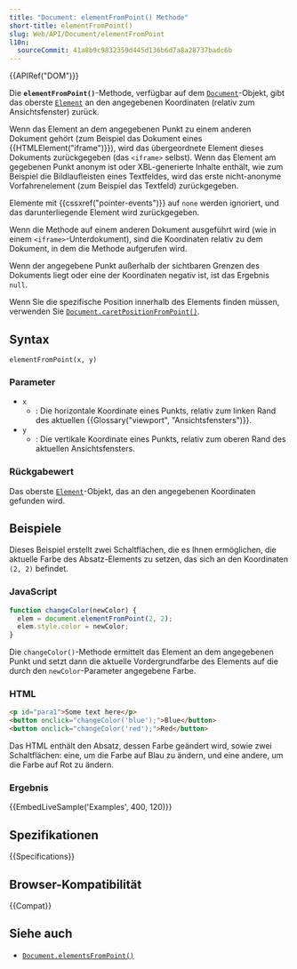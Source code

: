 ```yaml
---
title: "Document: elementFromPoint() Methode"
short-title: elementFromPoint()
slug: Web/API/Document/elementFromPoint
l10n:
  sourceCommit: 41a8b9c9832359d445d136b6d7a8a28737badc6b
---
```


{{APIRef("DOM")}}

Die **`elementFromPoint()`**-Methode, verfügbar auf dem [`Document`](/de/docs/Web/API/Document)-Objekt, gibt das oberste [`Element`](/de/docs/Web/API/Element) an den angegebenen Koordinaten (relativ zum Ansichtsfenster) zurück.

Wenn das Element an dem angegebenen Punkt zu einem anderen Dokument gehört (zum Beispiel das Dokument eines {{HTMLElement("iframe")}}), wird das übergeordnete Element dieses Dokuments zurückgegeben (das `<iframe>` selbst). Wenn das Element am gegebenen Punkt anonym ist oder XBL-generierte Inhalte enthält, wie zum Beispiel die Bildlaufleisten eines Textfeldes, wird das erste nicht-anonyme Vorfahrenelement (zum Beispiel das Textfeld) zurückgegeben.

Elemente mit {{cssxref("pointer-events")}} auf `none` werden ignoriert, und das darunterliegende Element wird zurückgegeben.

Wenn die Methode auf einem anderen Dokument ausgeführt wird (wie in einem `<iframe>`-Unterdokument), sind die Koordinaten relativ zu dem Dokument, in dem die Methode aufgerufen wird.

Wenn der angegebene Punkt außerhalb der sichtbaren Grenzen des Dokuments liegt oder eine der Koordinaten negativ ist, ist das Ergebnis `null`.

Wenn Sie die spezifische Position innerhalb des Elements finden müssen, verwenden Sie [`Document.caretPositionFromPoint()`](/de/docs/Web/API/Document/caretPositionFromPoint).

## Syntax

```js-nolint
elementFromPoint(x, y)
```

### Parameter

- `x`
  - : Die horizontale Koordinate eines Punkts, relativ zum linken Rand des aktuellen {{Glossary("viewport", "Ansichtsfensters")}}.
- `y`
  - : Die vertikale Koordinate eines Punkts, relativ zum oberen Rand des aktuellen Ansichtsfensters.

### Rückgabewert

Das oberste [`Element`](/de/docs/Web/API/Element)-Objekt, das an den angegebenen Koordinaten gefunden wird.

## Beispiele

Dieses Beispiel erstellt zwei Schaltflächen, die es Ihnen ermöglichen, die aktuelle Farbe des Absatz-Elements zu setzen, das sich an den Koordinaten `(2, 2)` befindet.

### JavaScript

```js
function changeColor(newColor) {
  elem = document.elementFromPoint(2, 2);
  elem.style.color = newColor;
}
```

Die `changeColor()`-Methode ermittelt das Element an dem angegebenen Punkt und setzt dann die aktuelle Vordergrundfarbe des Elements auf die durch den `newColor`-Parameter angegebene Farbe.

### HTML

```html
<p id="para1">Some text here</p>
<button onclick="changeColor('blue');">Blue</button>
<button onclick="changeColor('red');">Red</button>
```

Das HTML enthält den Absatz, dessen Farbe geändert wird, sowie zwei Schaltflächen: eine, um die Farbe auf Blau zu ändern, und eine andere, um die Farbe auf Rot zu ändern.

### Ergebnis

{{EmbedLiveSample('Examples', 400, 120)}}

## Spezifikationen

{{Specifications}}

## Browser-Kompatibilität

{{Compat}}

## Siehe auch

- [`Document.elementsFromPoint()`](/de/docs/Web/API/Document/elementsFromPoint)
